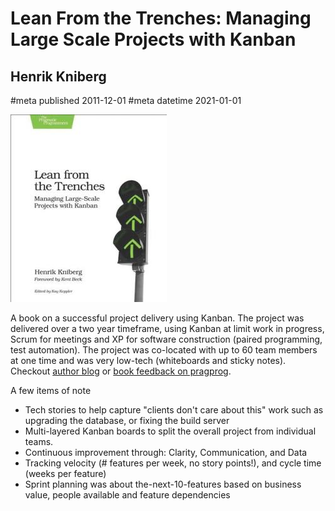 # Lean From the Trenches: Managing Large Scale Projects with Kanban
## Henrik Kniberg
#meta published 2011-12-01
#meta datetime 2021-01-01

![Lean From the Trenches: Managing Large Scale Projects with Kanban](covers/lean-from-the-trenches.jpg)

A book on a successful project delivery using Kanban.  The project was delivered over a two year timeframe, using Kanban at limit work in progress, Scrum for meetings and XP for software construction (paired programming, test automation).  The project was co-located with up to 60 team members at one time and was very low-tech (whiteboards and sticky notes).  Checkout [author blog](http://blog.crisp.se/author/henrikkniberg) or [book feedback on pragprog](http://pragprog.com/book/hklean/lean-from-the-trenches).

A few items of note

* Tech stories to help capture "clients don't care about this" work such as upgrading the database, or fixing the build server
* Multi-layered Kanban boards to split the overall project from individual teams.
* Continuous improvement through: Clarity, Communication, and Data
* Tracking velocity (# features per week, no story points!), and cycle time (weeks per feature)
* Sprint planning was about the-next-10-features based on business value, people available and feature dependencies